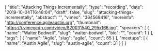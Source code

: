 {
  "title": "Attacking Things Incrementally",
  "type": "recording",
  "date": "2019-10-04T16:48:04",
  "draft": false,
  "slug": "attacking-things-incrementally",
  "abstract": "",
  "vimeo": "364568416",
  "moreinfo": "http://conference.agileaustin.org",
  "thumbnail": "https://i.vimeocdn.com/video/820031540_295x166.jpg",
  "speakers": [
    {
      "name": "Walter Bodwell",
      "slug": "walter-bodwell",
      "bio": "",
      "count": 1
    }
  ],
  "tags": [
    {
      "name": "Agile",
      "slug": "agile",
      "count": 65
    }
  ],
  "meetups": [
    {
      "name": "Austin Agile",
      "slug": "austin-agile",
      "count": 31
    }
  ]
}